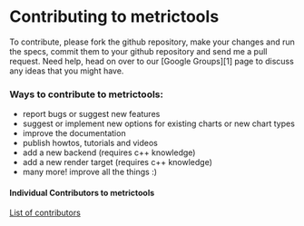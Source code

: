 Contributing to metrictools
===========================

To contribute, please fork the github repository, make your changes and run the 
specs, commit them to your github repository and send me a pull request.
Need help, head on over to our [Google Groups][1] page to discuss any ideas
that you might have.

### Ways to contribute to metrictools:

  + report bugs or suggest new features
  + suggest or implement new options for existing charts or new chart types
  + improve the documentation
  + publish howtos, tutorials and videos
  + add a new backend (requires c++ knowledge)
  + add a new render target (requires c++ knowledge)
  + many more! improve all the things :)

#### Individual Contributors to metrictools

[List of contributors](http://github.com/paulasmuth/metrictools/graphs/contributors)

